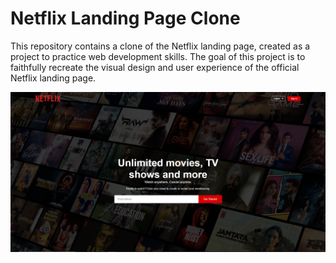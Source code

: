 # Netflix Landing Page Clone

This repository contains a clone of the Netflix landing page, created as a project to practice web development skills. The goal of this project is to faithfully recreate the visual design and user experience of the official Netflix landing page.

![Netflix Landing Page Clone](screenshot.png)

